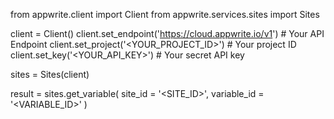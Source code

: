 from appwrite.client import Client
from appwrite.services.sites import Sites

client = Client()
client.set_endpoint('https://cloud.appwrite.io/v1') # Your API Endpoint
client.set_project('<YOUR_PROJECT_ID>') # Your project ID
client.set_key('<YOUR_API_KEY>') # Your secret API key

sites = Sites(client)

result = sites.get_variable(
    site_id = '<SITE_ID>',
    variable_id = '<VARIABLE_ID>'
)

